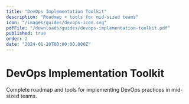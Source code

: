 ```yaml
---
title: "DevOps Implementation Toolkit"
description: "Roadmap + tools for mid-sized teams"
icon: "/images/guides/devops-icon.svg"
pdfFile: "/downloads/guides/devops-implementation-toolkit.pdf"
published: true
order: 2
date: "2024-01-20T00:00:00.000Z"
---
```


# DevOps Implementation Toolkit

Complete roadmap and tools for implementing DevOps practices in mid-sized teams.
